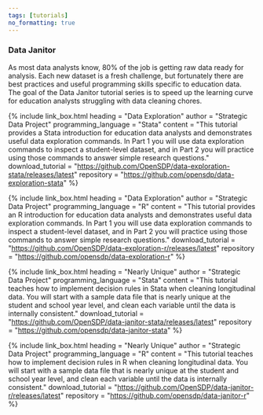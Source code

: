 ```yaml
---
tags: [tutorials]
no_formatting: true
---
```


### Data Janitor
As most data analysts know, 80% of the job is getting raw data ready for analysis. Each new dataset is a fresh challenge, but fortunately there are best practices and useful programming skills specific to education data. The goal of the Data Janitor tutorial series is to speed up the learning curve for education analysts struggling with data cleaning chores.

{% include link_box.html
  heading = "Data Exploration"
  author = "Strategic Data Project"
  programming_language = "Stata"
  content = "This tutorial provides a Stata introduction for education data analysts and demonstrates useful data exploration commands. In Part 1 you will use data exploration commands to inspect a student-level dataset, and in Part 2 you will practice using those commands to answer simple research questions."
  download_tutorial = "https://github.com/OpenSDP/data-exploration-stata/releases/latest"
  repository = "https://github.com/opensdp/data-exploration-stata"
  %}

{% include link_box.html
  heading = "Data Exploration"
  author = "Strategic Data Project"
  programming_language = "R"
  content =  "This tutorial provides an R introduction for education data analysts and demonstrates useful data exploration commands. In Part 1 you will use data exploration commands to inspect a student-level dataset, and in Part 2 you will practice using those commands to answer simple research questions."
  download_tutorial = "https://github.com/OpenSDP/data-exploration-r/releases/latest"
  repository = "https://github.com/opensdp/data-exploration-r"
  %}

{% include link_box.html
  heading = "Nearly Unique"
  author = "Strategic Data Project"
  programming_language = "Stata"
  content = "This tutorial teaches how to implement decision rules in Stata when cleaning longitudinal data. You will start with a sample data file that is nearly unique at the student and school year level, and clean each variable until the data is internally consistent."
  download_tutorial = "https://github.com/OpenSDP/data-janitor-stata/releases/latest"
  repository = "https://github.com/opensdp/data-janitor-stata"
  %}

{% include link_box.html
  heading = "Nearly Unique"
  author = "Strategic Data Project"
  programming_language = "R"
  content =  "This tutorial teaches how to implement decision rules in R when cleaning longitudinal data. You will start with a sample data file that is nearly unique at the student and school year level, and clean each variable until the data is internally consistent."
  download_tutorial = "https://github.com/OpenSDP/data-janitor-r/releases/latest"
  repository = "https://github.com/opensdp/data-janitor-r"
  %}
